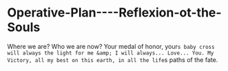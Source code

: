 # Operative-Plan----Reflexion-ot-the-Souls
Where we are? Who we are now? Your medal of honor, your`s baby cross will always the light for me &amp; I will always... Love... You. My Victory, all my best on this earth, in all the life`s paths of the fate.
